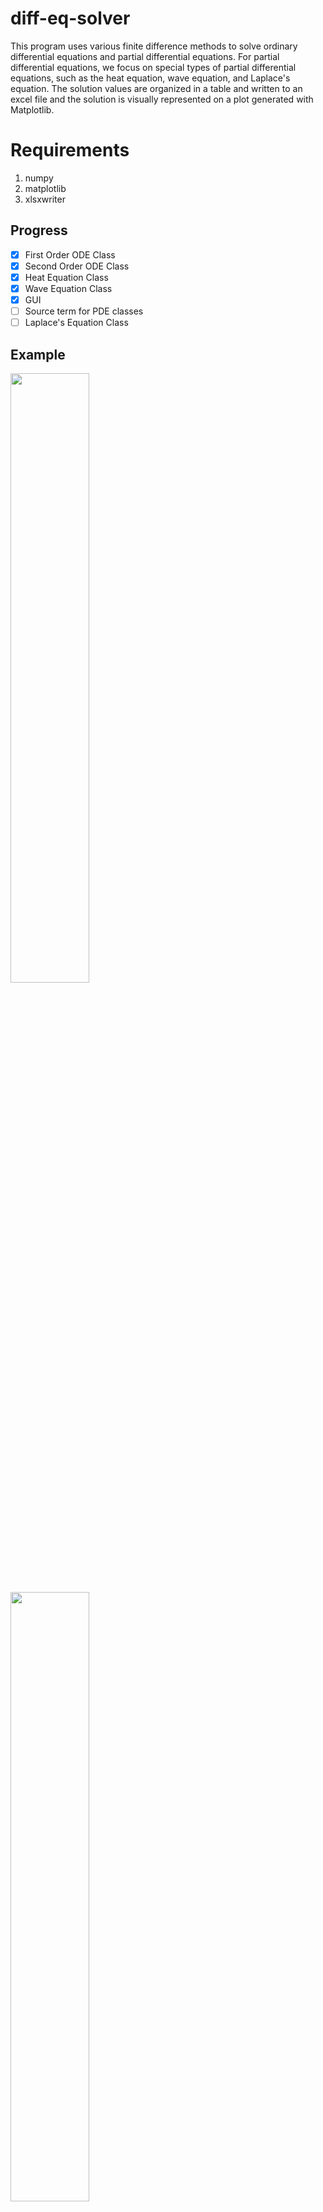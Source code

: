 # diff-eq-solver

This program uses various finite difference methods to solve ordinary differential equations and partial differential 
equations. For partial differential equations, we focus on special types of partial differential equations, such as the 
heat equation, wave equation, and Laplace's equation. The solution values are organized in a table and written to an 
excel file and the solution is visually represented on a plot generated with Matplotlib. <br>

# Requirements

1. numpy
2. matplotlib
3. xlsxwriter


## Progress
- [x] First Order ODE Class
- [x] Second Order ODE Class
- [x] Heat Equation Class
- [x] Wave Equation Class
- [x] GUI
- [ ] Source term for PDE classes
- [ ] Laplace's Equation Class

## Example

<div>
  <img src="https://user-images.githubusercontent.com/46363213/71333241-2f252000-24ee-11ea-95b7-98d9e014a2a3.PNG" width=50%>
  <img src="https://user-images.githubusercontent.com/46363213/70660505-378c7980-1c17-11ea-9d0c-3286d399c247.png" width=50%>
  <img src="https://user-images.githubusercontent.com/46363213/70660477-217eb900-1c17-11ea-8e75-1e420af3dca0.PNG" width=50%>
</div>
